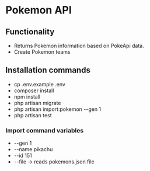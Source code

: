 # Pokemon API

## Functionality
- Returns Pokemon information based on <a src="https://pokeapi.co/">PokeApi</a> data.
- Create Pokemon teams

## Installation commands
- cp .env.example .env
- composer install
- npm install
- php artisan migrate
- php artisan import:pokemon --gen 1
- php artisan test

### Import command variables
- --gen 1
- --name pikachu
- --id 151
- --file -> reads pokemons.json file

